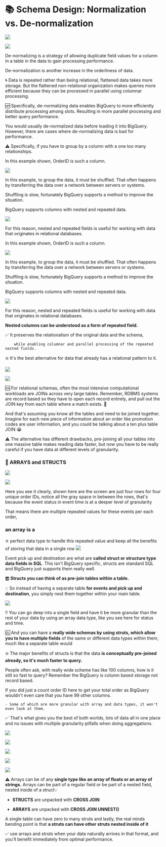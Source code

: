 

# 📚 Schema Design: Normalization vs. De-normalization

![](https://paper-attachments.dropbox.com/s_E897A5F74CEA15BFA7024CE1BD1C9E4DE80AEB7E569FC88A91D2DEE8BBA89841_1611954540013_image.png)

![](https://paper-attachments.dropbox.com/s_E897A5F74CEA15BFA7024CE1BD1C9E4DE80AEB7E569FC88A91D2DEE8BBA89841_1611954594359_image.png)


De-normalizing is a strategy of allowing duplicate field values for a column in a table in the data to gain processing performance.

De-normalization is another increase in the orderliness of data. 

🌀 Data is repeated rather than being relational, flattened data takes more storage. But the flattened non-relational organization makes queries more efficient because they can be processed in parallel using columnar processing.

🆙 Specifically, de-normalizing data enables BigQuery to more efficiently distribute processing among slots. Resulting in more parallel processing and better query performance.

You would usually de-normalized data before loading it into BigQuery. However, there are cases where de-normalizing data is bad for performance. 

⚠️ Specifically, if you have to group by a column with a one too many relationships. 


In this example shown, OrderID is such a column.

![](https://paper-attachments.dropbox.com/s_E897A5F74CEA15BFA7024CE1BD1C9E4DE80AEB7E569FC88A91D2DEE8BBA89841_1611954636147_image.png)


In this example, to group the data, it must be shuffled. 
That often happens by transferring the data over a network between servers or systems. 

Shuffling is slow, fortunately BigQuery supports a method to improve the situation. 

BigQuery supports columns with nested and repeated data.


![](https://paper-attachments.dropbox.com/s_E897A5F74CEA15BFA7024CE1BD1C9E4DE80AEB7E569FC88A91D2DEE8BBA89841_1611954658800_image.png)


For this reason, nested and repeated fields is useful for working with data that originates in relational databases. 

In this example shown, OrderID is such a column.

![](https://paper-attachments.dropbox.com/s_E897A5F74CEA15BFA7024CE1BD1C9E4DE80AEB7E569FC88A91D2DEE8BBA89841_1611954636147_image.png)


In this example, to group the data, it must be shuffled. That often happens by transferring the data over a network between servers or systems. 

Shuffling is slow, fortunately BigQuery supports a method to improve the situation. 

BigQuery supports columns with nested and repeated data.


![](https://paper-attachments.dropbox.com/s_E897A5F74CEA15BFA7024CE1BD1C9E4DE80AEB7E569FC88A91D2DEE8BBA89841_1611954658800_image.png)


For this reason, nested and repeated fields is useful for working with data that originates in relational databases. 


**Nested columns can be understood as a form of repeated field.** 

✅ It preserves the relationalism of the original data and the schema, 

        while enabling columnar and parallel processing of the repeated nested fields.

 ❇️ It's the best alternative for data that already has a relational pattern to it.


![](https://paper-attachments.dropbox.com/s_E897A5F74CEA15BFA7024CE1BD1C9E4DE80AEB7E569FC88A91D2DEE8BBA89841_1611955960076_image.png)

![](https://paper-attachments.dropbox.com/s_E897A5F74CEA15BFA7024CE1BD1C9E4DE80AEB7E569FC88A91D2DEE8BBA89841_1611955978843_image.png)


🆘 For relational schemas, often the most intensive computational workloads are JOINs across very large tables. 
Remember, RDBMS systems are record based so they have to open each record entirely, and pull out the JOIN key from each table where a match exists. 🧐

And that's assuming you know all the tables and need to be joined together. 
Imagine for each new piece of information about an order like promotion codes are user information,
and you could be talking about a ten plus table JOIN   😭 




⚠️ The alternative has different drawbacks, pre-joining all your tables into one massive table makes reading data faster, but now you have to be really careful if you have data at different levels of granularity.


### 📌 ARRAYS and STRUCTS
![](https://paper-attachments.dropbox.com/s_E897A5F74CEA15BFA7024CE1BD1C9E4DE80AEB7E569FC88A91D2DEE8BBA89841_1611956312085_image.png)

![](https://paper-attachments.dropbox.com/s_E897A5F74CEA15BFA7024CE1BD1C9E4DE80AEB7E569FC88A91D2DEE8BBA89841_1611956338519_image.png)


Here you see it clearly, shown here are the screen are just four rows for four unique order IDs, notice all the gray space in between the rows, that's because the event status in event time is at a deeper level of granularity 

That means there are multiple repeated values for these events per each order, 

### an array is a
✳️ perfect data type to handle this repeated value and keep all the benefits of storing that data in a single row
![](https://paper-attachments.dropbox.com/s_E897A5F74CEA15BFA7024CE1BD1C9E4DE80AEB7E569FC88A91D2DEE8BBA89841_1611956369350_image.png)


Event pick up and destination are what are **called struct or structure type data fields in SQL**. 
This isn't BigQuery specific, structs are standard SQL and BigQuery just supports them really well.

🆎 **Structs you can think of as pre-join tables within a table.** 

💡 So instead of having a separate table **for events and pick up and destination**, 
you simply nest them together within your main table. 

![](https://paper-attachments.dropbox.com/s_E897A5F74CEA15BFA7024CE1BD1C9E4DE80AEB7E569FC88A91D2DEE8BBA89841_1611956397704_image.png)


‼️ You can go deep into a single field and have it be more granular than the rest of your data by using an array data type, like you see here for status and time. 

🆑 And you can have a **really wide schemas by using struts, which allow you to have multiple fields** of the same or different data types within them, much like a separate table would

❇️ The major benefits of structs is that the data **is conceptually pre-joined already, so it's much faster to query.** 

People often ask, with really wide scheme has like 100 columns, how is it still so fast to query? Remember the BigQuery is column based storage not record based. 

If you did just a count order ID here to get your total order as BigQuery wouldn't even care that you have 99 other columns. 

    - Some of which are more granular with array and data types, it won't even look at them.


✅ That's what gives you the best of both worlds, lots of data all in one place and no issues with multiple granularity pitfalls when doing aggregations.

![](https://paper-attachments.dropbox.com/s_E897A5F74CEA15BFA7024CE1BD1C9E4DE80AEB7E569FC88A91D2DEE8BBA89841_1611957087730_image.png)

![](https://paper-attachments.dropbox.com/s_E897A5F74CEA15BFA7024CE1BD1C9E4DE80AEB7E569FC88A91D2DEE8BBA89841_1611957103426_image.png)

![](https://paper-attachments.dropbox.com/s_E897A5F74CEA15BFA7024CE1BD1C9E4DE80AEB7E569FC88A91D2DEE8BBA89841_1611957121274_image.png)

![](https://paper-attachments.dropbox.com/s_E897A5F74CEA15BFA7024CE1BD1C9E4DE80AEB7E569FC88A91D2DEE8BBA89841_1611957137636_image.png)

![](https://paper-attachments.dropbox.com/s_E897A5F74CEA15BFA7024CE1BD1C9E4DE80AEB7E569FC88A91D2DEE8BBA89841_1611957171377_image.png)


⚠️ Arrays can be of any **single type like an array of floats or an array of strings.** 
Arrays can be part of a regular field or be part of a nested field, nested inside of a struct💡 

* **STRUCTS** are unpacked with **CROSS JOIN**

* **ARRAYS** are unpacked with **CROSS JOIN UNNEST()**

A single table can have zero to many struts and lastly, the real minds bending point is that 
**a struts can have other struts nested inside of it**

✅ use arrays and struts when your data naturally arrives in that format, 
and you'll benefit immediately from optimal performance.


